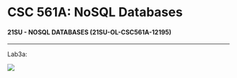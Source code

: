 # CSC 561A: NoSQL Databases

#### 21SU - NOSQL DATABASES (21SU-OL-CSC561A-12195)

---

Lab3a:

<img src="https://csc570e.uis.edu/api/badges/CSC561A-420215/scrah2/status.svg?branch=master">


